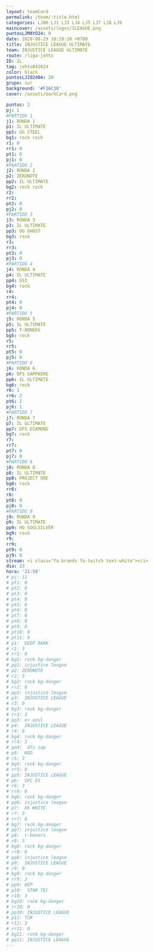 ```yaml
---
layout: teamCard
permalink: /team/:title.html
categories: LJ06 LJ1 LJ3 LJ4 LJ5 LJ7 LJ8 LJ9
maincover: /assets/logos/ILEAGUE.png
puntosLJMAYO24: 0
date: 2020-08-29 10:29:20 +0700
title: INJUSTICE LEAGUE ULTIMATE
team: INJUSTICE LEAGUE ULTIMATE
route: /liga-johto
ID: IL
tag: johto042024
color: black
puntosLJ202404: 20
grupo: sur
background: '#F16C38'
cover: /assets/backCard.png

puntos: 2
pj: 1
#PARTIDO 1
j1: RONDA 1
p1: IL ULTIMATE 
pp1: GG STEEL
bg1: rock rock
r1: 0
rr1: 0
pt1: 0
pj1: 0
#PARTIDO 2
j2: RONDA 2
p2: ZERONOTE
pp2: IL ULTIMATE
bg2: rock rock
r2: 
rr2: 
pt2: 0
pj2: 0
#PARTIDO 3
j3: RONDA 3
p3: IL ULTIMATE
pp3: GG GHOST
bg3: rock
r3: 
rr3: 
pt3: 0
pj3: 0
#PARTIDO 4
j4: RONDA 4
p4: IL ULTIMATE 
pp4: SSI
bg4: rock 
r4: 
rr4: 
pt4: 0
pj4: 0
#PARTIDO 5
j5: RONDA 5
p5: IL ULTIMATE
pp5: T-BONERS
bg5: rock 
r5: 
rr5: 
pt5: 0
pj5: 0
#PARTIDO 6
j6: RONDA 6
p6: DFS SAPPHIRE
pp6: IL ULTIMATE
bg6: rock 
r6: 1
rr6: 2
pt6: 2
pj6: 1
#PARTIDO 7
j7: RONDA 7
p7: IL ULTIMATE
pp7: DFS DIAMOND
bg7: rock 
r7: 
rr7: 
pt7: 0
pj7: 0
#PARTIDO 8
j8: RONDA 8
p8: IL ULTIMATE 
pp8: PROJECT ONE
bg8: rock 
rr8: 
r8: 
pt8: 0
pj8: 0
#PARTIDO 9
j9: RONDA 9
p9: IL ULTIMATE
pp9: HG SOULSILVER
bg9: rock
r9: 
rr9: 
pt9: 0
pj9: 0
stream: <i class="fa-brands fa-twitch text-white"></i>
dia: 23
hora: '21:50'
# pj: 11
# pt1: 0
# pt2: 0
# pt3: 0
# pt4: 0
# pt5: 0
# pt6: 0
# pt7: 0
# pt8: 0
# pt9: 0
# pt10: 0
# pt11: 0
# p1:  DEEP DARK
# r1: 3
# rr1: 0
# bg1: rock bg-danger
# pp1: injustice league
# p2: ZERONOTE
# r2: 3
# bg2: rock bg-danger
# rr2: 0
# pp2: injustice league
# p3:  INJUSTICE LEAGUE
# r3: 0
# bg3: rock bg-danger
# rr3: 3
# pp3: er azul
# p4:  INJUSTICE LEAGUE
# r4: 0
# bg4: rock bg-danger
# rr4: 3
# pp4:  dfs sap
# p5:  KOD
# r5: 3
# bg5: rock bg-danger
# rr5: 0
# pp5: INJUSTICE LEAGUE
# p6:  SPC ES
# r6: 3
# rr6: 0
# bg6: rock bg-danger
# pp6: injustice league
# p7:  EK WHITE
# r7: 3
# rr7: 0
# bg7: rock bg-danger
# pp7: injustice league
# p8:  t-boners
# r8: 3
# bg8: rock bg-danger
# rr8: 0
# pp8: injustice league
# p9:  INJUSTICE LEAGUE
# r9: 0
# bg9: rock bg-danger
# rr9: 3
# pp9: AEP
# p10:  STAR TEC
# r10: 3
# bg10: rock bg-danger
# rr10: 0
# pp10: INJUSTICE LEAGUE
# p11: TSR
# r11: 3
# rr11: 0
# bg11: rock bg-danger
# pp11: INJUSTICE LEAGUE
---
```



